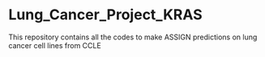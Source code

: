 # Lung_Cancer_Project_KRAS
This repository contains all the codes to make ASSIGN predictions on lung cancer cell lines from CCLE 
